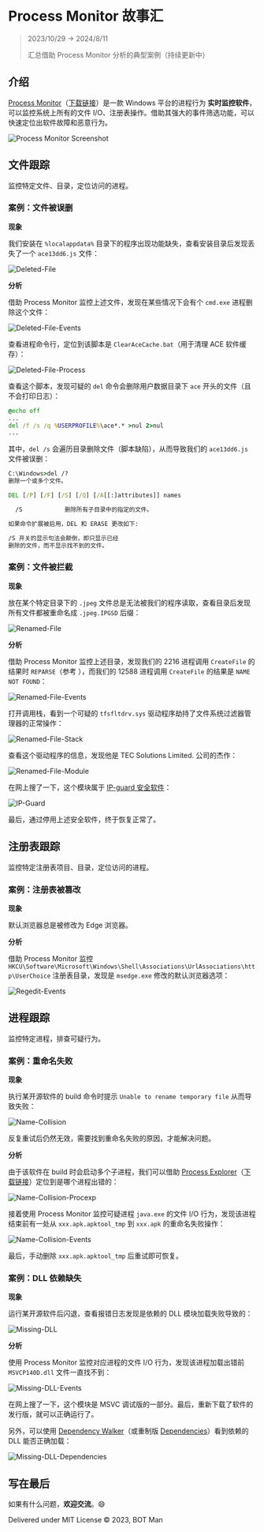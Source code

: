 # Process Monitor 故事汇

> 2023/10/29 -> 2024/8/11
> 
> 汇总借助 Process Monitor 分析的典型案例（持续更新中）

## 介绍

[Process Monitor](https://en.wikipedia.org/wiki/Process_Monitor)（[下载链接](https://learn.microsoft.com/en-us/sysinternals/downloads/procmon)）是一款 Windows 平台的进程行为 **实时监控软件**，可以监控系统上所有的文件 I/O、注册表操作。借助其强大的事件筛选功能，可以快速定位出软件故障和恶意行为。

![Process Monitor Screenshot](https://learn.microsoft.com/en-us/sysinternals/downloads/media/procmon/procmon-main.png)

## 文件跟踪

监控特定文件、目录，定位访问的进程。

### 案例：文件被误删

**现象**

我们安装在 `%localappdata%` 目录下的程序出现功能缺失，查看安装目录后发现丢失了一个 `ace13dd6.js` 文件：

![Deleted-File](Process-Monitor-Cases/Deleted-File.png)

**分析**

借助 Process Monitor 监控上述文件，发现在某些情况下会有个 `cmd.exe` 进程删除这个文件：

![Deleted-File-Events](Process-Monitor-Cases/Deleted-File-Events.png)

查看进程命令行，定位到该脚本是 `ClearAceCache.bat`（用于清理 ACE 软件缓存）：

![Deleted-File-Process](Process-Monitor-Cases/Deleted-File-Process.png)

查看这个脚本，发现可疑的 `del` 命令会删除用户数据目录下 `ace` 开头的文件（且不会打印日志）：

``` bat
@echo off
...
del /f /s /q %USERPROFILE%\ace*.* >nul 2>nul
...
```

其中，`del /s` 会遍历目录删除文件（脚本缺陷），从而导致我们的 `ace13dd6.js` 文件被误删：

``` bat
C:\Windows>del /?
删除一个或多个文件。

DEL [/P] [/F] [/S] [/Q] [/A[[:]attributes]] names

  /S            删除所有子目录中的指定的文件。

如果命令扩展被启用，DEL 和 ERASE 更改如下:

/S 开关的显示句法会颠倒，即只显示已经
删除的文件，而不显示找不到的文件。
```

### 案例：文件被拦截

**现象**

放在某个特定目录下的 `.jpeg` 文件总是无法被我们的程序读取，查看目录后发现所有文件都被重命名成 `.jpeg.IPGSD` 后缀：

![Renamed-File](Process-Monitor-Cases/Renamed-File.png)

**分析**

借助 Process Monitor 监控上述目录，发现我们的 2216 进程调用 `CreateFile` 的结果时 `REPARSE`（参考 [](https://learn.microsoft.com/en-us/windows/win32/fileio/reparse-points)），而我们的 12588 进程调用 `CreateFile` 的结果是 `NAME NOT FOUND`：

![Renamed-File-Events](Process-Monitor-Cases/Renamed-File-Events.png)

打开调用栈，看到一个可疑的 `tfsfltdrv.sys` 驱动程序劫持了文件系统过滤器管理器的正常操作：

![Renamed-File-Stack](Process-Monitor-Cases/Renamed-File-Stack.png)

查看这个驱动程序的信息，发现他是 TEC Solutions Limited. 公司的杰作：

![Renamed-File-Module](Process-Monitor-Cases/Renamed-File-Module.png)

在网上搜了一下，这个模块属于 [IP-guard 安全软件](http://www.ip-guard.net/en/about.html)：

![IP-Guard](Process-Monitor-Cases/IP-Guard.png)

最后，通过停用上述安全软件，终于恢复正常了。

## 注册表跟踪

监控特定注册表项目、目录，定位访问的进程。

### 案例：注册表被篡改

**现象**

默认浏览器总是被修改为 Edge 浏览器。

**分析**

借助 Process Monitor 监控 `HKCU\Software\Microsoft\Windows\Shell\Associations\UrlAssociations\http\UserChoice` 注册表目录，发现是 `msedge.exe` 修改的默认浏览器选项：

![Regedit-Events](Process-Monitor-Cases/Regedit-Events.png)

## 进程跟踪

监控特定进程，排查可疑行为。

### 案例：重命名失败

**现象**

执行某开源软件的 build 命令时提示 `Unable to rename temporary file` 从而导致失败：

![Name-Collision](Process-Monitor-Cases/Name-Collision.png)

反复重试后仍然无效，需要找到重命名失败的原因，才能解决问题。

**分析**

由于该软件在 build 时会启动多个子进程，我们可以借助 [Process Explorer](https://en.wikipedia.org/wiki/Process_Explorer)（[下载链接](https://learn.microsoft.com/en-us/sysinternals/downloads/process-explorer)）定位到是哪个进程出错的：

![Name-Collision-Procexp](Process-Monitor-Cases/Name-Collision-Procexp.png)

接着使用 Process Monitor 监控可疑进程 `java.exe` 的文件 I/O 行为，发现该进程结束前有一处从 `xxx.apk.apktool_tmp` 到 `xxx.apk` 的重命名失败操作：

![Name-Collision-Events](Process-Monitor-Cases/Name-Collision-Events.png)

最后，手动删除 `xxx.apk.apktool_tmp` 后重试即可恢复。

### 案例：DLL 依赖缺失

**现象**

运行某开源软件后闪退，查看报错日志发现是依赖的 DLL 模块加载失败导致的：

![Missing-DLL](Process-Monitor-Cases/Missing-DLL.png)

**分析**

使用 Process Monitor 监控对应进程的文件 I/O 行为，发现该进程加载出错前 `MSVCP140D.dll` 文件一直找不到：

![Missing-DLL-Events](Process-Monitor-Cases/Missing-DLL-Events.png)

在网上搜了一下，这个模块是 MSVC 调试版的一部分。最后，重新下载了软件的发行版，就可以正确运行了。

另外，可以使用 [Dependency Walker](https://www.dependencywalker.com/)（或重制版 [Dependencies](https://github.com/lucasg/Dependencies)）看到依赖的 DLL 能否正确加载：

![Missing-DLL-Dependencies](Process-Monitor-Cases/Missing-DLL-Dependencies.png)

## 写在最后

如果有什么问题，**欢迎交流**。😄

Delivered under MIT License &copy; 2023, BOT Man
